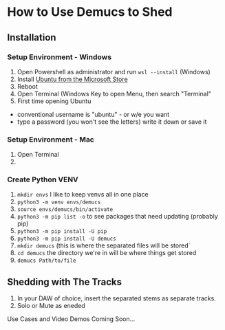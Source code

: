 # How to Use Demucs to Shed
## Installation
### Setup Environment - Windows
1. Open Powershell as administrator and run `wsl --install` (Windows)
1. Install [Ubuntu from the Microsoft Store](https://apps.microsoft.com/detail/9pdxgncfsczv?hl=en-US&gl=US)
1. Reboot
1. Open Terminal (Windows Key to open Menu, then search "Terminal"
1. First time opening Ubuntu
 - conventional username is "ubuntu" - or w/e you want
 - type a password (you won't see the letters) write it down or save it
### Setup Environment - Mac
1. Open Terminal
2. 
### Create Python VENV
1. `mkdir envs` I like to keep venvs all in one place
2. `python3 -m venv envs/demucs`
3. `source envs/demucs/bin/activate`
4. `python3 -m pip list -o` to see packages that need updating (probably pip)
5. `python3 -m pip install -U pip`
6. `python3 -m pip install -U demucs`
7. `mkdir demucs` (this is where the separated files will be stored`
8. `cd demucs` the directory we're in will be where things get stored
9. `demucs Path/to/file`
## Shedding with The Tracks
1. In your DAW of choice, insert the separated stems as separate tracks.
2. Solo or Mute as eneded

Use Cases and Video Demos Coming Soon...
